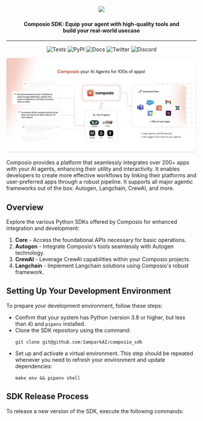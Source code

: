 
<p align="center">
  <img src="https://mintlify.s3-us-west-1.amazonaws.com/composio-27/logo/dark.svg" width="200"/>
  <h4 align="center">Composio SDK: Equip your agent with high-quality tools and <br/>build your real-world usecase</h4>
  <hr/>
  <p align="center">
    <img alt="Tests" src="https://github.com/SamparkAI/composio_sdk/actions/workflows/common.yml/badge.svg">
  <img alt="PyPI" src="https://img.shields.io/pypi/v/composio_core?label=Latest">
    <img alt="Docs" src="https://img.shields.io/badge/Docs-Live-blue">
    <img alt="Twitter" src="https://img.shields.io/twitter/url?url=https%3A%2F%2Ftwitter.com%2Fcomposiohq&label=Follow us">
    <img alt="Discord" src="https://img.shields.io/discord/1170785031560646836?label=Discord">
    </p>
</p>


<img alt="Illustraion" src="./illustration.png" style="border-radius: 5px"/>

Composio provides a platform that seamlessly integrates over 200+ apps with your AI agents, enhancing their utility and interactivity. It enables developers to create more effective workflows by linking their platforms and user-preferred apps through a robust pipeline. It supports all major agentic frameworks out of the box: Autogen, Langchain, CrewAI, and more.

## Overview
Explore the various Python SDKs offered by Composio for enhanced integration and development:
1. **Core** - Access the foundational APIs necessary for basic operations.
2. **Autogen** - Integrate Composio's tools seamlessly with Autogen technology.
3. **CrewAI** - Leverage CrewAI capabilities within your Composio projects.
4. **Langchain** - Implement Langchain solutions using Composio's robust framework.

## Setting Up Your Development Environment
To prepare your development environment, follow these steps:
- Confirm that your system has Python (version 3.8 or higher, but less than 4) and `pipenv` installed.
- Clone the SDK repository using the command:
    ```
    git clone git@github.com:SamparkAI/composio_sdk
    ```
- Set up and activate a virtual environment. This step should be repeated whenever you need to refresh your environment and update dependencies:
    ```
    make env && pipenv shell
    ```

## SDK Release Process
To release a new version of the SDK, execute the following commands:
